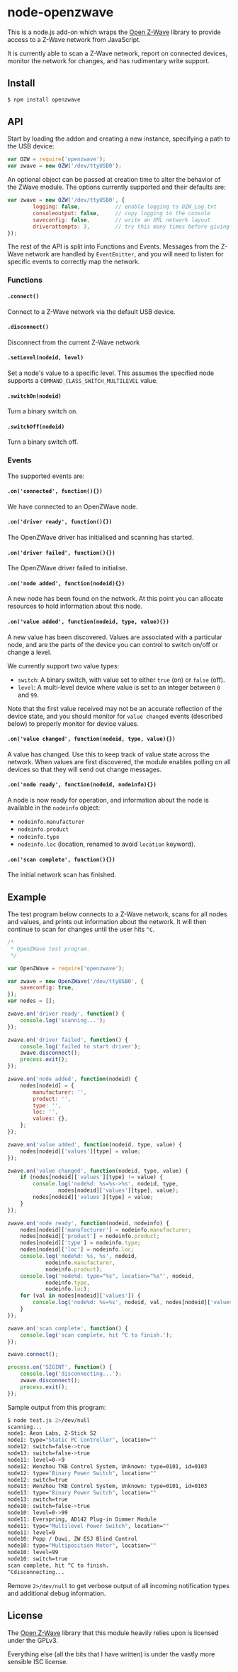 node-openzwave
==============

This is a node.js add-on which wraps the [Open
Z-Wave](https://code.google.com/p/open-zwave/) library to provide access to a
Z-Wave network from JavaScript.

It is currently able to scan a Z-Wave network, report on connected devices,
monitor the network for changes, and has rudimentary write support.

## Install

```sh
$ npm install openzwave
```

## API

Start by loading the addon and creating a new instance, specifying a path to
the USB device:

```js
var OZW = require('openzwave');
var zwave = new OZW('/dev/ttyUSB0');
```

An optional object can be passed at creation time to alter the behavior of the
ZWave module.  The options currently supported and their defaults are:

```js
var zwave = new OZW('/dev/ttyUSB0', {
        logging: false,           // enable logging to OZW_Log.txt
        consoleoutput: false,     // copy logging to the console
        saveconfig: false,        // write an XML network layout
        driverattempts: 3,        // try this many times before giving up
});
```

The rest of the API is split into Functions and Events.  Messages from the
Z-Wave network are handled by `EventEmitter`, and you will need to listen for
specific events to correctly map the network.

### Functions

#### `.connect()`

Connect to a Z-Wave network via the default USB device.

#### `.disconnect()`

Disconnect from the current Z-Wave network

#### `.setLevel(nodeid, level)`

Set a node's value to a specific level.  This assumes the specified node
supports a `COMMAND_CLASS_SWITCH_MULTILEVEL` value.

#### `.switchOn(nodeid)`

Turn a binary switch on.

#### `.switchOff(nodeid)`

Turn a binary switch off.

### Events

The supported events are:

#### `.on('connected', function(){})`

We have connected to an OpenZWave node.

#### `.on('driver ready', function(){})`

The OpenZWave driver has initialised and scanning has started.

#### `.on('driver failed', function(){})`

The OpenZWave driver failed to initialise.

#### `.on('node added', function(nodeid){})`

A new node has been found on the network.  At this point you can allocate
resources to hold information about this node.

#### `.on('value added', function(nodeid, type, value){})`

A new value has been discovered.  Values are associated with a particular node,
and are the parts of the device you can control to switch on/off or change a
level.

We currently support two value types:

* `switch`: A binary switch, with value set to either `true` (on) or `false`
  (off).
* `level`: A multi-level device where value is set to an integer between `0`
  and `99`.

Note that the first value received may not be an accurate reflection of the
device state, and you should monitor for `value changed` events (described
below) to properly monitor for device values.

#### `.on('value changed', function(nodeid, type, value){})`

A value has changed.  Use this to keep track of value state across the network.
When values are first discovered, the module enables polling on all devices so
that they will send out change messages.

#### `.on('node ready', function(nodeid, nodeinfo){})`

A node is now ready for operation, and information about the node is available
in the `nodeinfo` object:

* `nodeinfo.manufacturer`
* `nodeinfo.product`
* `nodeinfo.type`
* `nodeinfo.loc` (location, renamed to avoid `location` keyword).

#### `.on('scan complete', function(){})`

The initial network scan has finished.

## Example

The test program below connects to a Z-Wave network, scans for all nodes and
values, and prints out information about the network.  It will then continue to
scan for changes until the user hits `^C`.

```js
/*
 * OpenZWave test program.
 */

var OpenZWave = require('openzwave');

var zwave = new OpenZWave('/dev/ttyUSB0', {
	saveconfig: true,
});
var nodes = [];

zwave.on('driver ready', function() {
	console.log('scanning...');
});

zwave.on('driver failed', function() {
	console.log('failed to start driver');
	zwave.disconnect();
	process.exit();
});

zwave.on('node added', function(nodeid) {
	nodes[nodeid] = {
		manufacturer: '',
		product: '',
		type: '',
		loc: '',
		values: {},
	};
});

zwave.on('value added', function(nodeid, type, value) {
	nodes[nodeid]['values'][type] = value;
});

zwave.on('value changed', function(nodeid, type, value) {
	if (nodes[nodeid]['values'][type] != value) {
		console.log('node%d: %s=%s->%s', nodeid, type,
			    nodes[nodeid]['values'][type], value);
		nodes[nodeid]['values'][type] = value;
	}
});

zwave.on('node ready', function(nodeid, nodeinfo) {
	nodes[nodeid]['manufacturer'] = nodeinfo.manufacturer;
	nodes[nodeid]['product'] = nodeinfo.product;
	nodes[nodeid]['type'] = nodeinfo.type;
	nodes[nodeid]['loc'] = nodeinfo.loc;
	console.log('node%d: %s, %s', nodeid,
		    nodeinfo.manufacturer,
		    nodeinfo.product);
	console.log('node%d: type="%s", location="%s"', nodeid,
		    nodeinfo.type,
		    nodeinfo.loc);
	for (val in nodes[nodeid]['values']) {
		console.log('node%d: %s=%s', nodeid, val, nodes[nodeid]['values'][val]);
	}
});

zwave.on('scan complete', function() {
	console.log('scan complete, hit ^C to finish.');
});

zwave.connect();

process.on('SIGINT', function() {
	console.log('disconnecting...');
	zwave.disconnect();
	process.exit();
});
```

Sample output from this program:

```sh
$ node test.js 2>/dev/null
scanning...
node1: Aeon Labs, Z-Stick S2
node1: type="Static PC Controller", location=""
node12: switch=false->true
node13: switch=false->true
node11: level=0->9
node12: Wenzhou TKB Control System, Unknown: type=0101, id=0103
node12: type="Binary Power Switch", location=""
node12: switch=true
node13: Wenzhou TKB Control System, Unknown: type=0101, id=0103
node13: type="Binary Power Switch", location=""
node13: switch=true
node10: switch=false->true
node10: level=0->99
node11: Everspring, AD142 Plug-in Dimmer Module
node11: type="Multilevel Power Switch", location=""
node11: level=9
node10: Popp / Duwi, ZW ESJ Blind Control
node10: type="Multiposition Motor", location=""
node10: level=99
node10: switch=true
scan complete, hit ^C to finish.
^Cdisconnecting...
```

Remove `2>/dev/null` to get verbose output of all incoming notification types
and additional debug information.

## License

The [Open Z-Wave](https://code.google.com/p/open-zwave/) library that this
module heavily relies upon is licensed under the GPLv3.

Everything else (all the bits that I have written) is under the vastly more
sensible ISC license.
